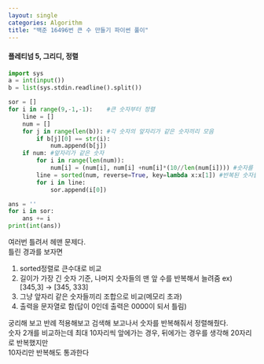 ```yaml
---
layout: single
categories: Algorithm
title: "백준 16496번 큰 수 만들기 파이썬 풀이"
---
```

#### 플레티넘 5, 그리디, 정렬

```py
import sys
a = int(input())
b = list(sys.stdin.readline().split())

sor = []
for i in range(9,-1,-1):    #큰 숫자부터 정렬
    line = []
    num = []
    for j in range(len(b)): #각 숫자의 앞자리가 같은 숫자끼리 모음
        if b[j][0] == str(i):
            num.append(b[j])
    if num: #앞자리가 같은 숫자
        for i in range(len(num)):
            num[i] = (num[i], num[i] +num[i]*(10//len(num[i]))) #숫자를 반복함. 약 10자리가 될 때까지
        line = sorted(num, reverse=True, key=lambda x:x[1]) #반복된 숫자를 비교함
        for i in line:
            sor.append(i[0])

ans = ''
for i in sor:
    ans += i
print(int(ans))
```

여러번 틀려서 헤맨 문제다.<br>
틀린 경과를 보자면<br>
1. sorted정렬로 큰수대로 비교 
2. 길이가 가장 긴 숫자 기준, 나머지 숫자들의 맨 앞 수를 반복해서 늘려줌 ex)[345,3] -> [345, 333]
3. 그냥 앞자리 같은 숫자들끼리 조합으로 비교(메모리 초과)
4. 출력을 문자열로 함(답이 0인데 출력은 0000이 되서 틀림)

궁리해 보고 반례 적용해보고 검색해 보고나서 숫자를 반복해줘서 정렬해줬다.<br>
숫자 2개를 비교하는데 최대 10자리씩 앞에가는 경우, 뒤에가는 경우를 생각해 20자리로 반복했지만<br>
10자리만 반복해도 통과한다<br> 